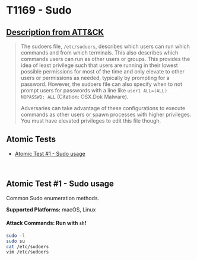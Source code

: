 # T1169 - Sudo

## [Description from ATT&CK](https://attack.mitre.org/wiki/Technique/T1169)

<blockquote>The sudoers file, <code>/etc/sudoers</code>, describes which users can run which commands and from which terminals. This also describes which commands users can run as other users or groups. This provides the idea of least privilege such that users are running in their lowest possible permissions for most of the time and only elevate to other users or permissions as needed, typically by prompting for a password. However, the sudoers file can also specify when to not prompt users for passwords with a line like <code>user1 ALL=(ALL) NOPASSWD: ALL</code> (Citation: OSX.Dok Malware). 

Adversaries can take advantage of these configurations to execute commands as other users or spawn processes with higher
privileges. You must have elevated privileges to edit this file though.</blockquote>

## Atomic Tests

- [Atomic Test #1 - Sudo usage](#atomic-test-1---sudo-usage)

<br/>

## Atomic Test #1 - Sudo usage

Common Sudo enumeration methods.

**Supported Platforms:** macOS, Linux

#### Attack Commands: Run with `sh`!

```sh
sudo -l
sudo su
cat /etc/sudoers
vim /etc/sudoers
```

<br/>
